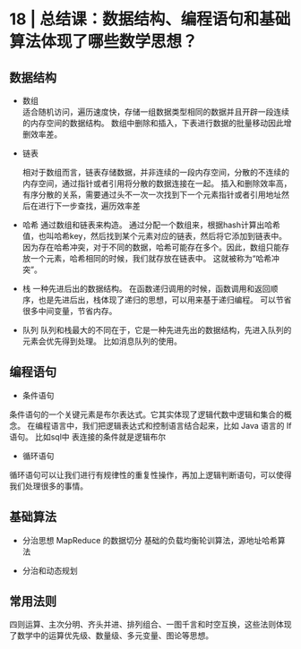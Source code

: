 
# 18 | 总结课：数据结构、编程语句和基础算法体现了哪些数学思想？

## 数据结构

- 数组  
      适合随机访问，遍历速度快，存储一组数据类型相同的数据并且开辟一段连续的内存空间的数据结构。
      数组中删除和插入，下表进行数据的批量移动因此增删效率差。

- 链表

    相对于数组而言，链表存储数据，并非连续的一段内存空间，分散的不连续的内存空间，通过指针或者引用将分散的数据连接在一起。
    插入和删除效率高，有序分散的关系，需要通过头不一次一次找到下一个元素指针或者引用地址然后在进行下一步查找，遍历效率差

- 哈希
    通过数组和链表来构造。
    通过分配一个数组来，根据hash计算出哈希值，也叫哈希key，然后找到某个元素对应的链表，然后将它添加到链表中。
    因为存在哈希冲突，对于不同的数据，哈希可能存在多个。因此，数组只能存放一个元素，哈希相同的时候，我们就存放在链表中。
    这就被称为“哈希冲突”。

- 栈
    一种先进后出的数据结构。
    在函数递归调用的时候，函数调用和返回顺序，也是先进后出，栈体现了递归的思想，可以用来基于递归编程。
    可以节省很多中间变量，节省内存。

- 队列
   队列和栈最大的不同在于，它是一种先进先出的数据结构，先进入队列的元素会优先得到处理。
   比如消息队列的使用。


## 编程语句

  - 条件语句
    
条件语句的一个关键元素是布尔表达式。它其实体现了逻辑代数中逻辑和集合的概念。
在编程语言中，我们把逻辑表达式和控制语言结合起来，比如 Java 语言的 If 语句。
比如sql中 表连接的条件就是逻辑布尔
- 循环语句

循环语句可以让我们进行有规律性的重复性操作，再加上逻辑判断语句，可以使得我们处理很多的事情。

## 基础算法

- 分治思想
MapReduce 的数据切分
基础的负载均衡轮训算法，源地址哈希算法

- 分治和动态规划

## 常用法则
四则运算、主次分明、齐头并进、排列组合、一图千言和时空互换，这些法则体现了数学中的运算优先级、数量级、多元变量、图论等思想。






